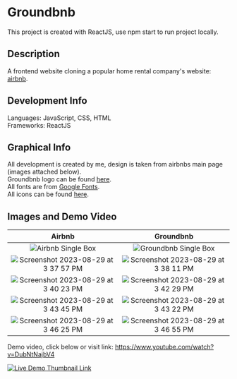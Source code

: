 # Groundbnb
This  project is created with ReactJS, use npm start to run project locally. 

## Description
A frontend website cloning a popular home rental company's website: [airbnb](https://www.airbnb.ca/). 

## Development Info
Languages: JavaScript, CSS, HTML <br>
Frameworks: ReactJS

## Graphical Info
All development is created by me, design is taken from airbnbs main page (images attached below). <br>
Groundbnb logo can be found [here](https://velog.velcdn.com/images%2Fssaboo%2Fpost%2F5185aeaa-5980-4757-9dff-9a233d9fcd27%2Fgroundbnb.png). <br>
All fonts are from [Google Fonts](https://fonts.google.com/). <br>
All icons can be found [here](https://icons8.com/). <br>

## Images and Demo Video

| Airbnb | Groundbnb    |
| :-----: | :---: |
| ![Airbnb Single Box](https://github.com/OP-Patel/groundbnb/assets/133251616/a5ea74fe-65ca-4b68-9514-3692019874bb) | ![Groundbnb Single Box](https://github.com/OP-Patel/groundbnb/assets/133251616/602d7f92-b6af-4faf-8fa7-bdc352f6444f)   |
| ![Screenshot 2023-08-29 at 3 37 57 PM](https://github.com/OP-Patel/groundbnb/assets/133251616/298566e0-4bb4-4f3e-a730-4f95144fcbdf) | ![Screenshot 2023-08-29 at 3 38 11 PM](https://github.com/OP-Patel/groundbnb/assets/133251616/e414f9ad-22be-4c99-aae8-d8698d6cabbf) |
| ![Screenshot 2023-08-29 at 3 40 23 PM](https://github.com/OP-Patel/groundbnb/assets/133251616/1a704a9d-5441-4c07-9cf8-1cf82371c7b4) | ![Screenshot 2023-08-29 at 3 42 29 PM](https://github.com/OP-Patel/groundbnb/assets/133251616/3c430e97-db5a-4be9-8a2d-8cb7aedb5c96) 
| ![Screenshot 2023-08-29 at 3 43 45 PM](https://github.com/OP-Patel/groundbnb/assets/133251616/7075fce4-ceb5-48d2-91d7-1e4eded1fbaa) | ![Screenshot 2023-08-29 at 3 43 22 PM](https://github.com/OP-Patel/groundbnb/assets/133251616/0897982b-c1bb-4251-9bbd-a50268fb3ec5) |
|![Screenshot 2023-08-29 at 3 46 25 PM](https://github.com/OP-Patel/groundbnb/assets/133251616/61b6707d-8d67-4d4e-be96-1fd9803dfe36) | ![Screenshot 2023-08-29 at 3 46 55 PM](https://github.com/OP-Patel/groundbnb/assets/133251616/bc341f4b-94ba-4643-923d-c8c5a12a8ab9)|



Demo video, click below or visit link: https://www.youtube.com/watch?v=DubNtNajbV4 <br>

[![Live Demo Thumbnail Link](https://img.youtube.com/vi/DubNtNajbV4/0.jpg)](https://www.youtube.com/watch?v=DubNtNajbV4)
